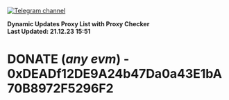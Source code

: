 [![Telegram channel](https://img.shields.io/endpoint?url=https://runkit.io/damiankrawczyk/telegram-badge/branches/master?url=https://t.me/n4z4v0d)](https://t.me/n4z4v0d) 

**Dynamic Updates Proxy List with Proxy Checker**  
**Last Updated: 21.12.23 15:51**

# DONATE (_any evm_) - 0xDEADf12DE9A24b47Da0a43E1bA70B8972F5296F2
